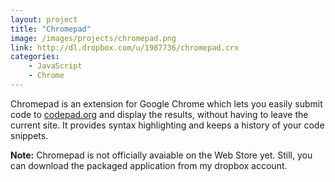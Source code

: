 ```yaml
---
layout: project
title: "Chromepad"
image: /images/projects/chromepad.png
link: http://dl.dropbox.com/u/1987736/chromepad.crx
categories:
    - JavaScript
    - Chrome
---
```


Chromepad is an extension for Google Chrome which lets you easily submit code to [codepad.org](http://codepad.org) and 
display the results, without having to leave the current site. 
It provides syntax highlighting and keeps a history of your code snippets.

**Note:** Chromepad is not officially avaiable on the Web Store yet. Still, you can download the packaged application from my dropbox account.
